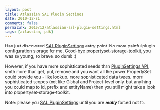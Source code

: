 ```yaml
---
layout: post
title: Atlassian SAL Plugin Settings
date: 2010-12-21
comments: false
permalink: 2010/12/atlassian-sal-plugin-settings.html
tags: [atlassian, pdk]
---
```


Has just discovered <a href="http://confluence.atlassian.com/display/SAL/SAL+Services#SALServices-%21package2.gif%21%7B%7Bcom.atlassian.sal.api.pluginsettings%7D%7D">SAL PluginSettings</a>&nbsp;entry point. No more painful plugin configuration storage for me. Good-bye&nbsp;<a href="https://github.com/leonardinius/propertyset-storage-toolkit">propertyset-storage-toolkit</a>, you was so young, so brave, so dumb :)<br /><br />However, if you have more sophisticated needs than&nbsp;<a href="http://docs.atlassian.com/sal-api/2.0.16-SNAPSHOT/com/atlassian/sal/api/pluginsettings/PluginSettings.html">PluginSettings API</a>, smth more than get, put, remove and you want all the power PropertySet could provide you - like lookup, more sophisticated data types, more sophisticated scopes (not like Global and Project-level only, but anything you could map to id, prefix and entityName) then you still might take a look into&nbsp;<a href="https://github.com/leonardinius/propertyset-storage-toolkit">propertyset-storage-toolkit</a>.<br /><br />Note: please you&nbsp;<a href="http://confluence.atlassian.com/display/SAL/SAL+Services#SALServices-%21package2.gif%21%7B%7Bcom.atlassian.sal.api.pluginsettings%7D%7D">SAL PluginSettings</a>&nbsp;until you are <i style="font-weight: bold;">really </i>forced not to.
